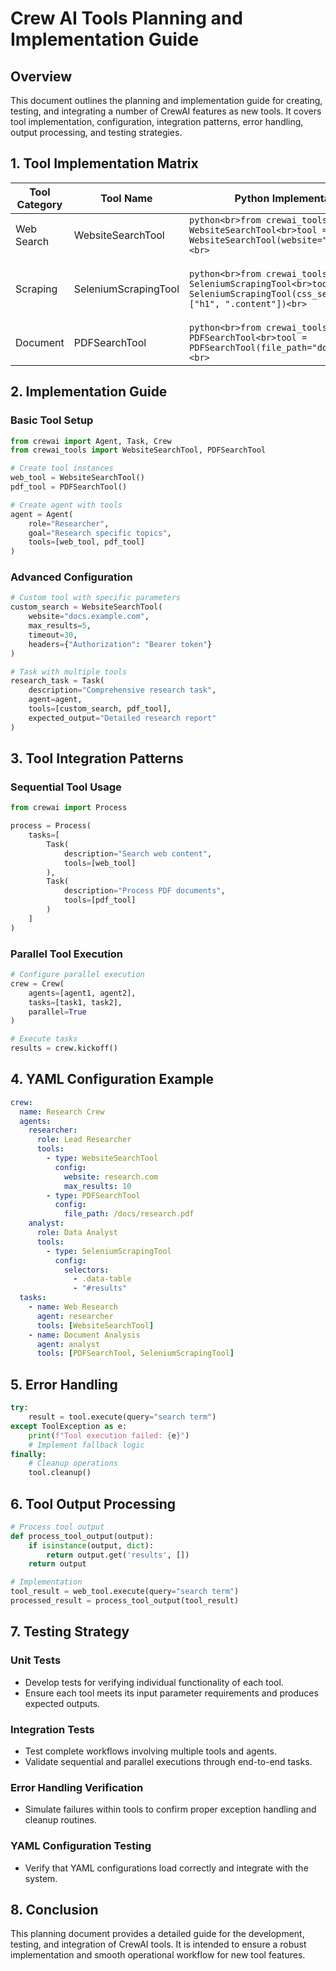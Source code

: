 # Crew AI Tools Planning and Implementation Guide

## Overview
This document outlines the planning and implementation guide for creating, testing, and integrating a number of CrewAI features as new tools. It covers tool implementation, configuration, integration patterns, error handling, output processing, and testing strategies.

## 1. Tool Implementation Matrix

| Tool Category | Tool Name            | Python Implementation | YAML Configuration | Input Parameters |
|---------------|----------------------|-----------------------|--------------------|------------------|
| Web Search    | WebsiteSearchTool    | ```python<br>from crewai_tools import WebsiteSearchTool<br>tool = WebsiteSearchTool(website="example.com")<br>``` | ```yaml<br>tools:<br>  web_search:<br>    type: WebsiteSearchTool<br>    website: example.com<br>``` | Website URL |
| Scraping      | SeleniumScrapingTool | ```python<br>from crewai_tools import SeleniumScrapingTool<br>tool = SeleniumScrapingTool(css_selectors=["h1", ".content"])<br>``` | ```yaml<br>tools:<br>  scraper:<br>    type: SeleniumScrapingTool<br>    selectors:<br>      - h1<br>      - .content<br>``` | CSS Selectors |
| Document      | PDFSearchTool        | ```python<br>from crewai_tools import PDFSearchTool<br>tool = PDFSearchTool(file_path="document.pdf")<br>``` | ```yaml<br>tools:<br>  pdf_search:<br>    type: PDFSearchTool<br>    file: document.pdf<br>``` | File Path |

## 2. Implementation Guide

### Basic Tool Setup
```python
from crewai import Agent, Task, Crew
from crewai_tools import WebsiteSearchTool, PDFSearchTool

# Create tool instances
web_tool = WebsiteSearchTool()
pdf_tool = PDFSearchTool()

# Create agent with tools
agent = Agent(
    role="Researcher",
    goal="Research specific topics",
    tools=[web_tool, pdf_tool]
)
```

### Advanced Configuration
```python
# Custom tool with specific parameters
custom_search = WebsiteSearchTool(
    website="docs.example.com",
    max_results=5,
    timeout=30,
    headers={"Authorization": "Bearer token"}
)

# Task with multiple tools
research_task = Task(
    description="Comprehensive research task",
    agent=agent,
    tools=[custom_search, pdf_tool],
    expected_output="Detailed research report"
)
```

## 3. Tool Integration Patterns

### Sequential Tool Usage
```python
from crewai import Process

process = Process(
    tasks=[
        Task(
            description="Search web content",
            tools=[web_tool]
        ),
        Task(
            description="Process PDF documents",
            tools=[pdf_tool]
        )
    ]
)
```

### Parallel Tool Execution
```python
# Configure parallel execution
crew = Crew(
    agents=[agent1, agent2],
    tasks=[task1, task2],
    parallel=True
)

# Execute tasks
results = crew.kickoff()
```

## 4. YAML Configuration Example
```yaml
crew:
  name: Research Crew
  agents:
    researcher:
      role: Lead Researcher
      tools:
        - type: WebsiteSearchTool
          config:
            website: research.com
            max_results: 10
        - type: PDFSearchTool
          config:
            file_path: /docs/research.pdf
    analyst:
      role: Data Analyst
      tools:
        - type: SeleniumScrapingTool
          config:
            selectors:
              - .data-table
              - "#results"
  tasks:
    - name: Web Research
      agent: researcher
      tools: [WebsiteSearchTool]
    - name: Document Analysis
      agent: analyst
      tools: [PDFSearchTool, SeleniumScrapingTool]
```

## 5. Error Handling
```python
try:
    result = tool.execute(query="search term")
except ToolException as e:
    print(f"Tool execution failed: {e}")
    # Implement fallback logic
finally:
    # Cleanup operations
    tool.cleanup()
```

## 6. Tool Output Processing
```python
# Process tool output
def process_tool_output(output):
    if isinstance(output, dict):
        return output.get('results', [])
    return output

# Implementation
tool_result = web_tool.execute(query="search term")
processed_result = process_tool_output(tool_result)
```

## 7. Testing Strategy

### Unit Tests
- Develop tests for verifying individual functionality of each tool.
- Ensure each tool meets its input parameter requirements and produces expected outputs.

### Integration Tests
- Test complete workflows involving multiple tools and agents.
- Validate sequential and parallel executions through end-to-end tasks.

### Error Handling Verification
- Simulate failures within tools to confirm proper exception handling and cleanup routines.

### YAML Configuration Testing
- Verify that YAML configurations load correctly and integrate with the system.

## 8. Conclusion
This planning document provides a detailed guide for the development, testing, and integration of CrewAI tools. It is intended to ensure a robust implementation and smooth operational workflow for new tool features.